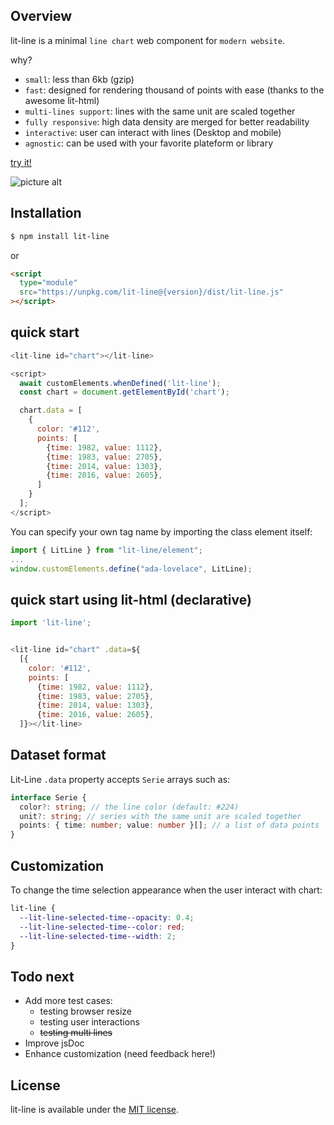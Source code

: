## Overview

lit-line is a minimal `line chart` web component for `modern website`.

why?

- `small`: less than 6kb (gzip)
- `fast`: designed for rendering thousand of points with ease (thanks to the awesome lit-html)
- `multi-lines support`: lines with the same unit are scaled together
- `fully responsive`: high data density are merged for better readability
- `interactive`: user can interact with lines (Desktop and mobile)
- `agnostic`: can be used with your favorite plateform or library

[try it!](https://apinet.github.io)

![picture alt](https://apinet.github.io/screenshot_random.png "LitLine Random screenshot")

## Installation

```bash
$ npm install lit-line
```

or

```html
<script
  type="module"
  src="https://unpkg.com/lit-line@{version}/dist/lit-line.js"
></script>
```

## quick start

```javascript
<lit-line id="chart"></lit-line>

<script>
  await customElements.whenDefined('lit-line');
  const chart = document.getElementById('chart');

  chart.data = [
    {
      color: '#112',
      points: [
        {time: 1982, value: 1112},
        {time: 1983, value: 2705},
        {time: 2014, value: 1303},
        {time: 2016, value: 2605},
      ]
    }
  ];
</script>
```

You can specify your own tag name by importing the class element itself:

```javascript
import { LitLine } from "lit-line/element";
...
window.customElements.define("ada-lovelace", LitLine);
```

## quick start using lit-html (declarative)

```javascript
import 'lit-line';


<lit-line id="chart" .data=${
  [{
    color: '#112',
    points: [
      {time: 1982, value: 1112},
      {time: 1983, value: 2705},
      {time: 2014, value: 1303},
      {time: 2016, value: 2605},
  ]}></lit-line>
```

## Dataset format

Lit-Line `.data` property accepts `Serie` arrays such as:

```ts
interface Serie {
  color?: string; // the line color (default: #224)
  unit?: string; // series with the same unit are scaled together
  points: { time: number; value: number }[]; // a list of data points
}
```

## Customization

To change the time selection appearance when the user interact with chart:

```css
lit-line {
  --lit-line-selected-time--opacity: 0.4;
  --lit-line-selected-time--color: red;
  --lit-line-selected-time--width: 2;
}
```

## Todo next

- Add more test cases:
  - testing browser resize
  - testing user interactions
  - ~~testing multi lines~~
- Improve jsDoc
- Enhance customization (need feedback here!)

## License

lit-line is available under the [MIT license](https://opensource.org/licenses/MIT).
